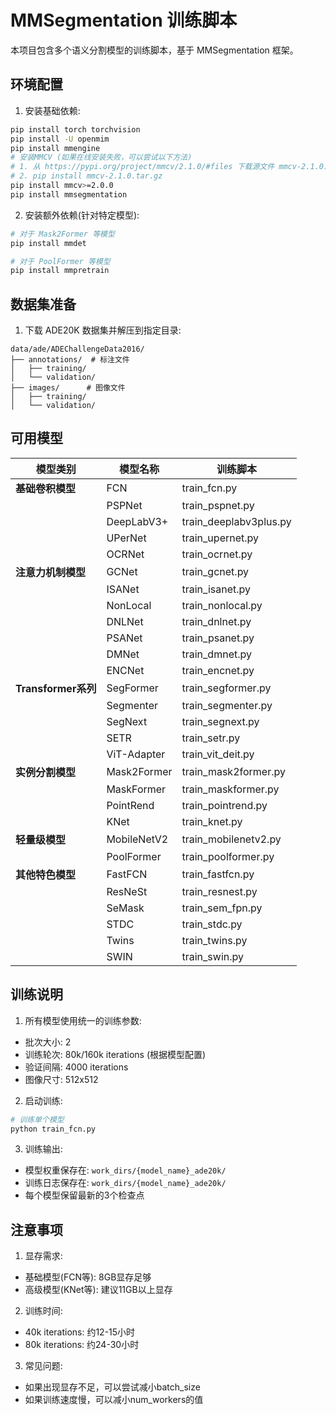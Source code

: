 # MMSegmentation 训练脚本

本项目包含多个语义分割模型的训练脚本，基于 MMSegmentation 框架。

## 环境配置

1. 安装基础依赖:
```bash
pip install torch torchvision
pip install -U openmim
pip install mmengine
# 安装MMCV (如果在线安装失败，可以尝试以下方法)
# 1. 从 https://pypi.org/project/mmcv/2.1.0/#files 下载源文件 mmcv-2.1.0.tar.gz
# 2. pip install mmcv-2.1.0.tar.gz
pip install mmcv>=2.0.0  
pip install mmsegmentation
```

2. 安装额外依赖(针对特定模型):
```bash
# 对于 Mask2Former 等模型
pip install mmdet

# 对于 PoolFormer 等模型
pip install mmpretrain
```

## 数据集准备

1. 下载 ADE20K 数据集并解压到指定目录:
```
data/ade/ADEChallengeData2016/
├── annotations/  # 标注文件
│   ├── training/
│   └── validation/
├── images/      # 图像文件
│   ├── training/
│   └── validation/
```

## 可用模型

| 模型类别 | 模型名称 | 训练脚本 |
|---------|---------|----------|
| **基础卷积模型** | FCN | train_fcn.py |
|  | PSPNet | train_pspnet.py |
|  | DeepLabV3+ | train_deeplabv3plus.py |
|  | UPerNet | train_upernet.py |
|  | OCRNet | train_ocrnet.py |
| **注意力机制模型** | GCNet | train_gcnet.py |
|  | ISANet | train_isanet.py |
|  | NonLocal | train_nonlocal.py |
|  | DNLNet | train_dnlnet.py |
|  | PSANet | train_psanet.py |
|  | DMNet | train_dmnet.py |
|  | ENCNet | train_encnet.py |
| **Transformer系列** | SegFormer | train_segformer.py |
|  | Segmenter | train_segmenter.py |
|  | SegNext | train_segnext.py |
|  | SETR | train_setr.py |
|  | ViT-Adapter | train_vit_deit.py |
| **实例分割模型** | Mask2Former | train_mask2former.py |
|  | MaskFormer | train_maskformer.py |
|  | PointRend | train_pointrend.py |
|  | KNet | train_knet.py |
| **轻量级模型** | MobileNetV2 | train_mobilenetv2.py |
|  | PoolFormer | train_poolformer.py |
| **其他特色模型** | FastFCN | train_fastfcn.py |
|  | ResNeSt | train_resnest.py |
|  | SeMask | train_sem_fpn.py |
|  | STDC | train_stdc.py |
|  | Twins | train_twins.py |
|  | SWIN | train_swin.py |

## 训练说明

1. 所有模型使用统一的训练参数:
- 批次大小: 2
- 训练轮次: 80k/160k iterations (根据模型配置)
- 验证间隔: 4000 iterations
- 图像尺寸: 512x512

2. 启动训练:
```bash
# 训练单个模型
python train_fcn.py
```

3. 训练输出:
- 模型权重保存在: `work_dirs/{model_name}_ade20k/`
- 训练日志保存在: `work_dirs/{model_name}_ade20k/`
- 每个模型保留最新的3个检查点

## 注意事项

1. 显存需求:
- 基础模型(FCN等): 8GB显存足够
- 高级模型(KNet等): 建议11GB以上显存

2. 训练时间:
- 40k iterations: 约12-15小时
- 80k iterations: 约24-30小时

3. 常见问题:
- 如果出现显存不足，可以尝试减小batch_size
- 如果训练速度慢，可以减小num_workers的值